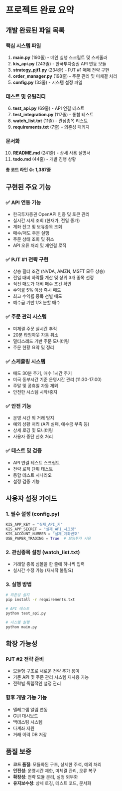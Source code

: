 # 프로젝트 완료 요약

## 개발 완료된 파일 목록

### 핵심 시스템 파일
1. **main.py** (190줄) - 메인 실행 스크립트 및 스케줄러
2. **kis_api.py** (243줄) - 한국투자증권 API 연동 모듈
3. **strategy_pjt1.py** (234줄) - PJT #1 매매 전략 구현
4. **order_manager.py** (198줄) - 주문 관리 및 미체결 처리
5. **config.py** (33줄) - 시스템 설정 파일

### 테스트 및 유틸리티
6. **test_api.py** (69줄) - API 연결 테스트
7. **test_integration.py** (117줄) - 통합 테스트
8. **watch_list.txt** (11줄) - 관심종목 리스트
9. **requirements.txt** (7줄) - 의존성 패키지

### 문서화
10. **README.md** (241줄) - 상세 사용 설명서
11. **todo.md** (44줄) - 개발 진행 상황

**총 코드 라인 수: 1,387줄**

## 구현된 주요 기능

### ✅ API 연동 기능
- 한국투자증권 OpenAPI 인증 및 토큰 관리
- 실시간 시세 조회 (현재가, 전일 종가)
- 계좌 잔고 및 보유종목 조회
- 매수/매도 주문 실행
- 주문 상태 조회 및 취소
- API 오류 처리 및 재연결 로직

### ✅ PJT #1 전략 구현
- 상승 필터 조건 (NVDA, AMZN, MSFT 모두 상승)
- 전일 대비 하락률 계산 및 상위 3개 종목 선정
- 직전 매도가 대비 매수 조건 확인
- 수익률 5% 이상 즉시 매도
- 최고 수익률 종목 선별 매도
- 예수금 기반 1/3 분할 매수

### ✅ 주문 관리 시스템
- 미체결 주문 실시간 추적
- 20분 타임아웃 자동 취소
- 멀티스레드 기반 주문 모니터링
- 주문 현황 요약 및 정리

### ✅ 스케줄링 시스템
- 매도 30분 주기, 매수 1시간 주기
- 미국 동부시간 기준 운영시간 관리 (11:30-17:00)
- 주말 및 공휴일 자동 제외
- 안전한 시스템 시작/중지

### ✅ 안전 기능
- 운영 시간 외 거래 방지
- 예외 상황 처리 (API 실패, 예수금 부족 등)
- 상세 로깅 및 모니터링
- 사용자 중단 신호 처리

### ✅ 테스트 및 검증
- API 연결 테스트 스크립트
- 전략 로직 단위 테스트
- 통합 테스트 시나리오
- 설정 검증 기능

## 사용자 설정 가이드

### 1. 필수 설정 (config.py)
```python
KIS_APP_KEY = "실제_API_키"
KIS_APP_SECRET = "실제_API_시크릿"
KIS_ACCOUNT_NUMBER = "실제_계좌번호"
USE_PAPER_TRADING = True  # 모의투자 사용
```

### 2. 관심종목 설정 (watch_list.txt)
- 거래할 종목 심볼을 한 줄에 하나씩 입력
- 실시간 수정 가능 (재시작 불필요)

### 3. 실행 방법
```bash
# 의존성 설치
pip install -r requirements.txt

# API 테스트
python test_api.py

# 시스템 실행
python main.py
```

## 확장 가능성

### PJT #2 전략 준비
- 모듈형 구조로 새로운 전략 추가 용이
- 기존 API 및 주문 관리 시스템 재사용 가능
- 전략별 독립적인 설정 관리

### 향후 개발 가능 기능
- 텔레그램 알림 연동
- GUI 대시보드
- 백테스팅 시스템
- 다계좌 지원
- 거래 이력 DB 저장

## 품질 보증

- **코드 품질**: 모듈화된 구조, 상세한 주석, 예외 처리
- **안전성**: 운영시간 제한, 미체결 관리, 오류 복구
- **확장성**: 전략 모듈 분리, 설정 외부화
- **유지보수성**: 상세 로깅, 테스트 코드, 문서화

